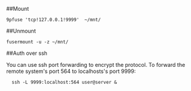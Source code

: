 ##Mount
```
9pfuse 'tcp!127.0.0.1!9999'  ~/mnt/
```

##Unmount
```
fusermount -u -z ~/mnt/
```

##Auth over ssh

You can use ssh port forwarding to encrypt the protocol. To forward
the remote system's port 564 to localhosts's port 9999:

```
  ssh -L 9999:localhost:564 user@server &
```